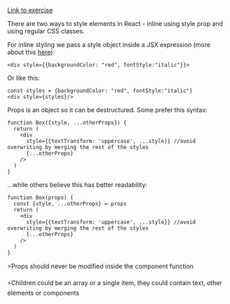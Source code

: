 <a href='https://github.com/majac91/react-fundamentals/blob/main/src/exercise/05.js'>Link to exercise
</a>

There are two ways to style elements in React - inline using style prop and using regular CSS classes.

For inline styling we pass a style object inside a JSX expression (more about this <a href='https://dev.to/ceceliacreates/inline-styling-with-jsx-20k0'>here</a>):

```
<div style={{backgroundColor: "red", fontStyle:"italic"}}>
```

Or like this:

```
const styles = {backgroundColor: "red", fontStyle:"italic"}
<div style={styles}/>
```

Props is an object so it can be destructured. Some prefer this syntax:

```
function Box({style, ...otherProps}) {
  return (
    <div
      style={{textTransform: 'uppercase', ...style}} //avoid overwriting by merging the rest of the styles
      {...otherProps}
    />
  )
}
```

...while others believe this has better readability:

```
function Box(props) {
  const {style, ...otherProps} = props
  return (
    <div
      style={{textTransform: 'uppercase', ...style}} //avoid overwriting by merging the rest of the styles
      {...otherProps}
    />
  )
}
```

⚡Props should never be modified inside the component function

⚡Children could be an array or a single item, they could contain text, other elements or components
